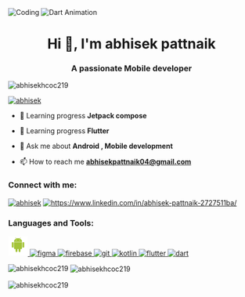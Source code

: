 <!DOCTYPE html>
<html>
<head>
</head>
<body>
<img  alt="Coding" width="400" src="https://media2.giphy.com/media/v1.Y2lkPTc5MGI3NjExd3duNmh6MmI1YXNieXYxdTlqZ2o4b2ZreWRyZG5jZHZuYzk2Ym40byZlcD12MV9pbnRlcm5hbF9naWZfYnlfaWQmY3Q9Zw/llarwdtFqG63IlqUR1/giphy.webp">
<img src="https://media.giphy.com/media/QBd2kLB5qDmysEXre9/giphy.gif" alt="Dart Animation" width="400">



<h1 align="center">Hi 👋, I'm abhisek pattnaik</h1>
<h3 align="center">A passionate Mobile developer</h3>
<p align="left"> <img src="https://komarev.com/ghpvc/?username=abhisekhcoc219&label=Profile%20views&color=0e75b6&style=flat" alt="abhisekhcoc219" /> </p>

<p align="left"> <a href="https://twitter.com/abhisek" target="blank"><img src="https://img.shields.io/twitter/follow/abhisek?logo=twitter&style=for-the-badge" alt="abhisek" /></a> </p>

- 🌱 Learning progress **Jetpack compose**

- 🌱 Learning progress **Flutter**

- 💬 Ask me about **Android , Mobile development**

- 📫 How to reach me **abhisekpattnaik04@gmail.com**

<h3 align="left">Connect with me:</h3>
<p align="left">
<a href="https://twitter.com/abhisek" target="blank"><img align="center" src="https://raw.githubusercontent.com/rahuldkjain/github-profile-readme-generator/master/src/images/icons/Social/twitter.svg" alt="abhisek" height="30" width="40" /></a>
<a href="https://linkedin.com/in/https://www.linkedin.com/in/abhisek-pattnaik-2727511ba/" target="blank"><img align="center" src="https://raw.githubusercontent.com/rahuldkjain/github-profile-readme-generator/master/src/images/icons/Social/linked-in-alt.svg" alt="https://www.linkedin.com/in/abhisek-pattnaik-2727511ba/" height="30" width="40" /></a>
</p>

<h3 align="left">Languages and Tools:</h3><p align="left">
  <a href="https://developer.android.com" target="_blank" rel="noreferrer">
    <img src="https://raw.githubusercontent.com/devicons/devicon/master/icons/android/android-original-wordmark.svg" alt="android" width="40" height="40"/>
  </a>
  <a href="https://www.figma.com/" target="_blank" rel="noreferrer">
    <img src="https://www.vectorlogo.zone/logos/figma/figma-icon.svg" alt="figma" width="40" height="40"/>
  </a>
  <a href="https://firebase.google.com/" target="_blank" rel="noreferrer">
    <img src="https://www.vectorlogo.zone/logos/firebase/firebase-icon.svg" alt="firebase" width="40" height="40"/>
  </a>
  <a href="https://git-scm.com/" target="_blank" rel="noreferrer">
    <img src="https://www.vectorlogo.zone/logos/git-scm/git-scm-icon.svg" alt="git" width="40" height="40"/>
  </a>
  <a href="https://kotlinlang.org" target="_blank" rel="noreferrer">
    <img src="https://www.vectorlogo.zone/logos/kotlinlang/kotlinlang-icon.svg" alt="kotlin" width="40" height="40"/>
  </a>
  <a href="https://flutter.dev" target="_blank" rel="noreferrer">
    <img src="https://www.vectorlogo.zone/logos/flutterio/flutterio-icon.svg" alt="flutter" width="40" height="40"/>
  </a>
  <a href="https://dart.dev" target="_blank" rel="noreferrer">
    <img src="https://www.vectorlogo.zone/logos/dartlang/dartlang-icon.svg" alt="dart" width="40" height="40"/>
  </a>
</p>


<p><img align="left" src="https://github-readme-stats.vercel.app/api/top-langs?username=abhisekhcoc219&show_icons=true&locale=en&layout=compact" alt="abhisekhcoc219" /></p>

<p>&nbsp;<img align="center" src="https://github-readme-stats.vercel.app/api?username=abhisekhcoc219&show_icons=true&locale=en" alt="abhisekhcoc219" /></p>

<p><img align="center" src="https://github-readme-streak-stats.herokuapp.com/?user=abhisekhcoc219&" alt="abhisekhcoc219" /></p>

</body>
</html>
